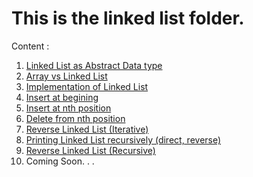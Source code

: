 # This is the linked list folder.
Content : 
1. <a href="https://github.com/jakaria9001/20DaysOfDS/blob/main/LinkedList/listsAsADT.txt"> Linked List as Abstract Data type </a> </br>
2. <a href="https://github.com/jakaria9001/20DaysOfDS/blob/main/LinkedList/ArrayVsLinkedList.txt"> Array vs Linked List</a> </br>
3. <a href="https://github.com/jakaria9001/20DaysOfDS/blob/main/LinkedList/implementLL.cpp"> Implementation of Linked List </a> </br>
4. <a href="https://github.com/jakaria9001/20DaysOfDS/blob/main/LinkedList/insertAtBeg.cpp"> Insert at begining </a> </br>
5. <a href="https://github.com/jakaria9001/20DaysOfDS/blob/main/LinkedList/insertAtNthPos.cpp"> Insert at nth position </a> </br>
6. <a href="https://github.com/jakaria9001/20DaysOfDS/blob/main/LinkedList/deleteFromNthPos.cpp"> Delete from nth position </a> </br>
7. <a href="https://github.com/jakaria9001/20DaysOfDS/blob/main/LinkedList/iterativeReverseLL.cpp"> Reverse Linked List (Iterative)</a> </br>
8. <a href="https://github.com/jakaria9001/20DaysOfDS/blob/main/LinkedList/printLLrec.cpp"> Printing Linked List recursively (direct, reverse) </a> </br>
9. <a href="https://github.com/jakaria9001/20DaysOfDS/blob/main/LinkedList/recursiveReverseLL.cpp"> Reverse Linked List (Recursive)</a> </br>
10. Coming Soon. . .
